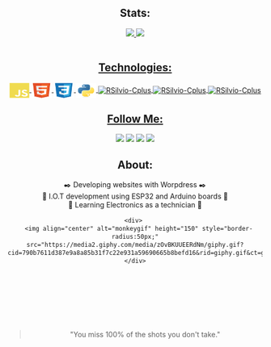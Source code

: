   
<div align="center">
<h2>Stats: </h2>
  <a href="https://github.com/silviorodrigues98">
  <img height="180em" src="https://github-readme-stats.vercel.app/api?username=silviorodrigues98&show_icons=true&theme=gotham&include_all_commits=true&count_private=true"/>
  <img height="180em" src="https://github-readme-stats.vercel.app/api/top-langs/?username=silviorodrigues98&layout=compact&langs_count=7&theme=gotham"/>
</div>
<div align="center"><br>
  <h2>Technologies: </h2>
  <img align="center" alt="Silvio-Js" height="30" width="40" src="https://raw.githubusercontent.com/devicons/devicon/master/icons/javascript/javascript-plain.svg">
  <img align="center" alt="Silvio-HTML" height="30" width="40" src="https://raw.githubusercontent.com/devicons/devicon/master/icons/html5/html5-original.svg">
  <img align="center" alt="Silvio-CSS" height="30" width="40" src="https://raw.githubusercontent.com/devicons/devicon/master/icons/css3/css3-original.svg">
  <img align="center" alt="Silvio-Python" height="30" width="40" src="https://raw.githubusercontent.com/devicons/devicon/master/icons/python/python-original.svg">
  <img align="center" alt="RSilvio-Cplus" height="30" width="40" src="https://cdn.jsdelivr.net/gh/devicons/devicon/icons/cplusplus/cplusplus-original.svg">
  <img align="center" alt="RSilvio-Cplus" height="30" width="40" src="https://cdn.jsdelivr.net/gh/devicons/devicon/icons/wordpress/wordpress-plain.svg">
  <img align="center" alt="RSilvio-Cplus" height="30" width="40" src="https://cdn.jsdelivr.net/gh/devicons/devicon/icons/arduino/arduino-original.svg">
</div>
 
<div align="center"> 
  <h2>Follow Me: </h2>
  <a href = "mailto:silviob969@gmail.com" target="_blank" ><img src="https://img.shields.io/badge/-Gmail-%23333?style=for-the-badge&logo=gmail&logoColor=white"></a>
  <a href="https://www.linkedin.com/in/silviorodrigues98" target="_blank"><img src="https://img.shields.io/badge/-LinkedIn-%230077B5?style=for-the-badge&logo=linkedin&logoColor=white"></a> 
  <a href="https://www.developertech.ga" target="_blank"><img src="https://img.shields.io/badge/Blogger-FF5722?style=for-the-badge&logo=blogger&logoColor=white"></a> 
  <a href="https://www.reddit.com/user/Then-Vehicle-3257" target="_blank"><img src="https://img.shields.io/badge/Reddit-FF4500?style=for-the-badge&logo=reddit&logoColor=white"></a>  
</div>
  
  <div align="center">
    <h2>About:</h2>
    ✒️ Developing websites with Worpdress ✒️<br>   
    💒 I.O.T development using ESP32 and Arduino boards 💒<br>
    🔌 Learning Electronics as a technician 🔌<br>
    
    <div> 
      <img align="center" alt="monkeygif" height="150" style="border-radius:50px;" src="https://media2.giphy.com/media/zOvBKUUEERdNm/giphy.gif?cid=790b7611d387e9a8a85b31f7c22e931a59690665b8befd16&rid=giphy.gif&ct=g">
    </div>
    
   <div align="center">
    <br><br><br><br><br><br>
<blockquote>"You miss 100% of the shots you don't take."
  </div>
